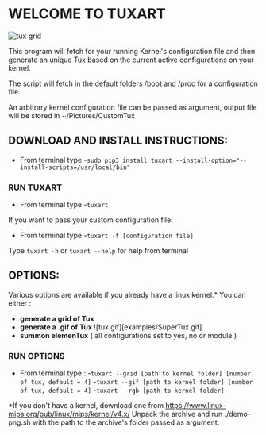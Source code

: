 

# WELCOME TO TUXART



![tux grid](examples/TuxFamily.png)


This program will fetch for your running Kernel's configuration file and then generate an unique Tux based on the current active configurations on your kernel.

The script will fetch in the default folders /boot and /proc for a configuration file.

An arbitrary kernel configuration file can be passed as argument, output file will be stored in ~/Pictures/CustomTux


## DOWNLOAD AND INSTALL INSTRUCTIONS:

- From terminal type
-`sudo pip3 install tuxart --install-option="--install-scripts=/usr/local/bin"`



### RUN TUXART

- From terminal type
-`tuxart`

If you want to pass your custom configuration file:
- From terminal type
 -`tuxart -f [configuration file]`

Type `tuxart -h` or `tuxart --help` for help from terminal


## OPTIONS:

Various options are available if you already have a linux kernel.*
You can either :
- **generate a grid of Tux**
- **generate a .gif of Tux**
                 ![tux gif][examples/SuperTux.gif]
 - **summon elemenTux** ( all configurations set to yes, no or module )

### RUN OPTIONS

   - From terminal type :
	   -`tuxart --grid [path to kernel folder] [number of tux, default = 4]`
       -`tuxart --gif [path to kernel folder] [number of tux, default = 4]`
       -`tuxart --rgb [path to kernel folder]`


*If you don't have a kernel, download one from https://www.linux-mips.org/pub/linux/mips/kernel/v4.x/
Unpack the archive and run ./demo-png.sh with the path to the archive's folder passed as argument.

